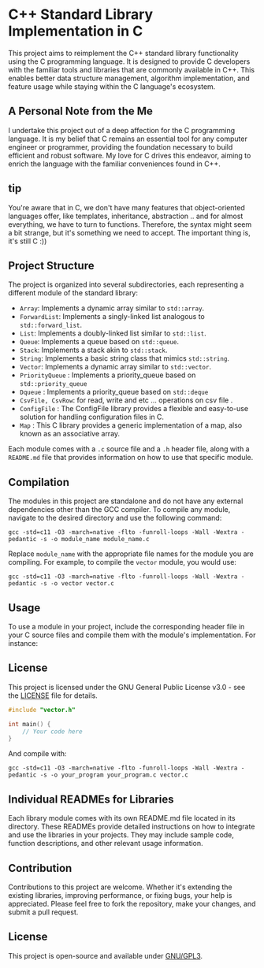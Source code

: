 

# C++ Standard Library Implementation in C

This project aims to reimplement the C++ standard library functionality using the C programming language. It is designed to provide C developers with the familiar tools and libraries that are commonly available in C++. This enables better data structure management, algorithm implementation, and feature usage while staying within the C language's ecosystem.

## A Personal Note from the Me

I undertake this project out of a deep affection for the C programming language. It is my belief that C remains an essential tool for any computer engineer or programmer, providing the foundation necessary to build efficient and robust software. My love for C drives this endeavor, aiming to enrich the language with the familiar conveniences found in C++.

## tip 

You're aware that in C, we don't have many features that object-oriented languages offer, like templates, inheritance, abstraction .. and for almost everything, we have to turn to functions. Therefore, the syntax might seem a bit strange, but it's something we need to accept. The important thing is, it's still C :))

## Project Structure

The project is organized into several subdirectories, each representing a different module of the standard library:

- `Array`: Implements a dynamic array similar to `std::array`.
- `ForwardList`: Implements a singly-linked list analogous to `std::forward_list`.
- `List`: Implements a doubly-linked list similar to `std::list`.
- `Queue`: Implements a queue based on `std::queue`.
- `Stack`: Implements a stack akin to `std::stack`.
- `String`: Implements a basic string class that mimics `std::string`.
- `Vector`: Implements a dynamic array similar to `std::vector`.
- `PriorityQueue` : Implements a priority_queue based on `std::priority_queue`
- `Dqueue` : Implements a priority_queue based on `std::deque`
- `CsvFile, CsvRow`: for read, write and etc ... operations on csv file . 
- `ConfigFile` : The ConfigFile library provides a flexible and easy-to-use solution for handling configuration files in C.
- `Map` : This C library provides a generic implementation of a map, also known as an associative array.

Each module comes with a `.c` source file and a `.h` header file, along with a `README.md` file that provides information on how to use that specific module.

## Compilation

The modules in this project are standalone and do not have any external dependencies other than the GCC compiler. To compile any module, navigate to the desired directory and use the following command:

```
gcc -std=c11 -O3 -march=native -flto -funroll-loops -Wall -Wextra -pedantic -s -o module_name module_name.c
```

Replace `module_name` with the appropriate file names for the module you are compiling. For example, to compile the `vector` module, you would use:

```
gcc -std=c11 -O3 -march=native -flto -funroll-loops -Wall -Wextra -pedantic -s -o vector vector.c
```

## Usage

To use a module in your project, include the corresponding header file in your C source files and compile them with the module's implementation. For instance:

## License
This project is licensed under the GNU General Public License v3.0 - see the [LICENSE](LICENSE) file for details.


```c
#include "vector.h"

int main() {
    // Your code here
}
```

And compile with:

```
gcc -std=c11 -O3 -march=native -flto -funroll-loops -Wall -Wextra -pedantic -s -o your_program your_program.c vector.c
```

## Individual READMEs for Libraries

Each library module comes with its own README.md file located in its directory. These READMEs provide detailed instructions on how to integrate and use the libraries in your projects. They may include sample code, function descriptions, and other relevant usage information.

## Contribution

Contributions to this project are welcome. Whether it's extending the existing libraries, improving performance, or fixing bugs, your help is appreciated. Please feel free to fork the repository, make your changes, and submit a pull request.

## License

This project is open-source and available under [GNU/GPL3](LICENSE). 

